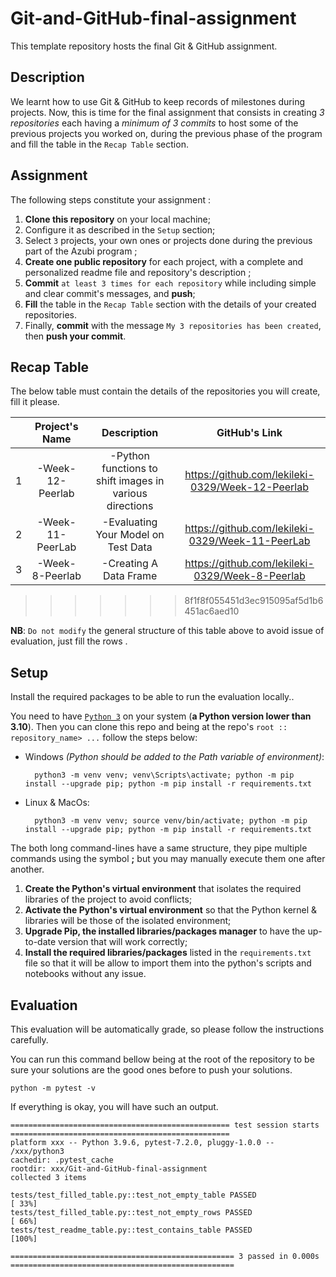 # Git-and-GitHub-final-assignment
This template repository hosts the final Git & GitHub assignment.

## Description
We learnt how to use Git & GitHub to keep records of milestones during  projects. Now, this is time for the final assignment that consists in creating *3 repositories* each having a *minimum of 3 commits* to host some of the previous projects you worked on, during the previous phase of the program and fill the table in the `Recap Table` section.

## Assignment
The following steps constitute your assignment :
1. **Clone this repository** on your local machine; 
1. Configure it as described in the `Setup` section;
1. Select `3` projects, your own ones or projects done during the previous part of the Azubi program ;
1. **Create one public repository** for each project, with a complete and personalized readme file and repository's description ;
1. **Commit** `at least 3 times for each repository` while including simple and clear commit's messages, and **push**;
1. **Fill** the table in the `Recap Table` section with the details of your created repositories.
1. Finally, **commit** with the message `My 3 repositories has been created`, then **push your commit**.

## Recap Table
The below table must contain the details of the repositories you will create, fill it please.


|  | Project's Name | Description    | GitHub's Link  |
|:--:|:--------------:|:--------------:|:--------------:|
| 1 |-Week-12-Peerlab |-Python functions to shift images in various directions|https://github.com/lekileki-0329/Week-12-Peerlab
| 2 |-Week-11-PeerLab|-Evaluating Your Model on Test Data|https://github.com/lekileki-0329/Week-11-PeerLab
| 3 |-Week-8-Peerlab|-Creating A Data Frame|https://github.com/lekileki-0329/Week-8-Peerlab
>>>>>>> 8f1f8f055451d3ec915095af5d1b6451ac6aed10

**NB**: `Do not modify` the general structure of this table above to avoid issue of evaluation, just fill the rows .

## Setup
Install the required packages to be able to run the evaluation locally..

You need to have [`Python 3`](https://www.python.org/) on your system (**a Python version lower than 3.10**). Then you can clone this repo and being at the repo's `root :: repository_name> ...`  follow the steps below:


- Windows *(Python should be added to the Path variable of environment)*:
        
        python3 -m venv venv; venv\Scripts\activate; python -m pip install --upgrade pip; python -m pip install -r requirements.txt  

- Linux & MacOs:
        
        python3 -m venv venv; source venv/bin/activate; python -m pip install --upgrade pip; python -m pip install -r requirements.txt

The both long command-lines have a same structure, they pipe multiple commands using the symbol **;** but you may manually execute them one after another.

1. **Create the Python's virtual environment** that isolates the required libraries of the project to avoid conflicts;
2. **Activate the Python's virtual environment** so that the Python kernel & libraries will be those of the isolated environment;
3. **Upgrade Pip, the installed libraries/packages manager** to have the up-to-date version that will work correctly;
4. **Install the required libraries/packages** listed in the `requirements.txt` file so that it will be allow to import them into the python's scripts and notebooks without any issue.

## Evaluation
This evaluation will be automatically grade, so please follow the instructions carefully. 

You can run this command bellow being at the root of the repository to be sure your solutions are the good ones before to push your solutions.
```command
python -m pytest -v
```

If everything is okay, you will have such an output.

```terminal
================================================= test session starts =================================================
platform xxx -- Python 3.9.6, pytest-7.2.0, pluggy-1.0.0 -- /xxx/python3
cachedir: .pytest_cache
rootdir: xxx/Git-and-GitHub-final-assignment
collected 3 items                                                                                                     

tests/test_filled_table.py::test_not_empty_table PASSED                                                         [ 33%]
tests/test_filled_table.py::test_not_empty_rows PASSED                                                          [ 66%]
tests/test_readme_table.py::test_contains_table PASSED                                                          [100%]

================================================== 3 passed in 0.000s ==================================================

```
